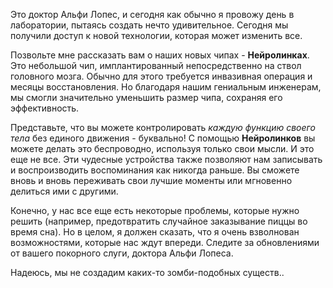 Это доктор Альфи Лопес, и сегодня как обычно я провожу день в лаборатории, пытаясь создать нечто удивительное. Сегодня мы получили доступ к новой технологии, которая может изменить все.

Позвольте мне рассказать вам о наших новых чипах - **Нейролинках**. Это небольшой чип, имплантированный непосредственно на ствол головного мозга. Обычно для этого требуется инвазивная операция и месяцы восстановления. Но благодаря нашим гениальным инженерам, мы смогли значительно уменьшить размер чипа, сохраняя его эффективность.

Представьте, что вы можете контролировать _каждую функцию своего тела_ без единого движения - буквально! С помощью **Нейролинков** вы можете делать это беспроводно, используя только свои мысли. И это еще не все. Эти чудесные устройства также позволяют нам записывать и воспроизводить воспоминания как никогда раньше. Вы сможете вновь и вновь переживать свои лучшие моменты или мгновенно делиться ими с другими.

Конечно, у нас все еще есть некоторые проблемы, которые нужно решить (например, предотвратить случайное заказывание пиццы во время сна). Но в целом, я должен сказать, что я очень взволнован возможностями, которые нас ждут впереди. Следите за обновлениями от вашего покорного слуги, доктора Альфи Лопеса.

Надеюсь, мы не создадим каких-то зомби-подобных существ..
